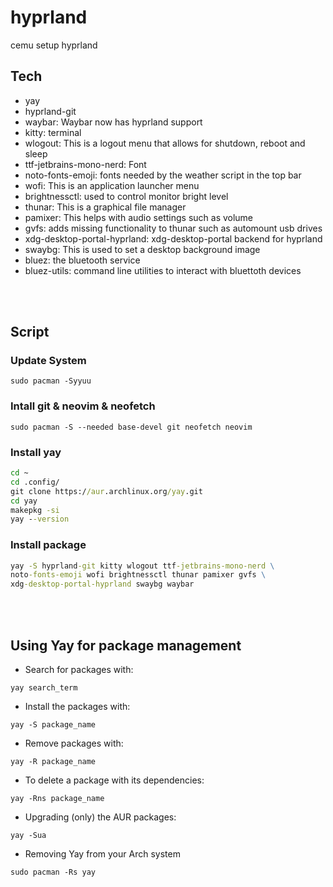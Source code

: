 # hyprland
cemu setup hyprland

## Tech
- yay
- hyprland-git
- waybar: Waybar now has hyprland support
- kitty: terminal
- wlogout: This is a logout menu that allows for shutdown, reboot and sleep
- ttf-jetbrains-mono-nerd: Font
- noto-fonts-emoji: fonts needed by the weather script in the top bar
- wofi: This is an application launcher menu
- brightnessctl: used to control monitor bright level
- thunar: This is a graphical file manager
- pamixer: This helps with audio settings such as volume
- gvfs: adds missing functionality to thunar such as automount usb drives
- xdg-desktop-portal-hyprland: xdg-desktop-portal backend for hyprland
- swaybg: This is used to set a desktop background image
- bluez: the bluetooth service
- bluez-utils: command line utilities to interact with bluettoth devices

<br ><br >

## Script

### Update System
```
sudo pacman -Syyuu 
```

### Intall git & neovim & neofetch
```
sudo pacman -S --needed base-devel git neofetch neovim
```

### Install yay
``` cmd
cd ~
cd .config/
git clone https://aur.archlinux.org/yay.git
cd yay
makepkg -si
yay --version
```

### Install package
``` cmd
yay -S hyprland-git kitty wlogout ttf-jetbrains-mono-nerd \
noto-fonts-emoji wofi brightnessctl thunar pamixer gvfs \
xdg-desktop-portal-hyprland swaybg waybar
```
<br ><br >

## Using Yay for package management
- Search for packages with:
```
yay search_term
```
- Install the packages with:
```
yay -S package_name
```
- Remove packages with:
```
yay -R package_name
```
- To delete a package with its dependencies:
```
yay -Rns package_name
```
- Upgrading (only) the AUR packages:
```
yay -Sua
```
- Removing Yay from your Arch system
```
sudo pacman -Rs yay
```
